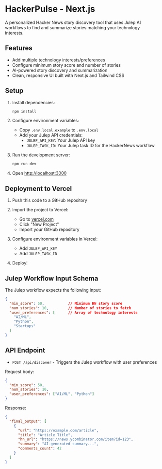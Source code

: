 # HackerPulse - Next.js

A personalized Hacker News story discovery tool that uses Julep AI workflows to find and summarize stories matching your technology interests.

## Features

- Add multiple technology interests/preferences
- Configure minimum story score and number of stories
- AI-powered story discovery and summarization
- Clean, responsive UI built with Next.js and Tailwind CSS

## Setup

1. Install dependencies:
   ```bash
   npm install
   ```

2. Configure environment variables:
   - Copy `.env.local.example` to `.env.local`
   - Add your Julep API credentials:
     - `JULEP_API_KEY`: Your Julep API key
     - `JULEP_TASK_ID`: Your Julep task ID for the HackerNews workflow

3. Run the development server:
   ```bash
   npm run dev
   ```

4. Open [http://localhost:3000](http://localhost:3000)

## Deployment to Vercel

1. Push this code to a GitHub repository

2. Import the project to Vercel:
   - Go to [vercel.com](https://vercel.com)
   - Click "New Project"
   - Import your GitHub repository

3. Configure environment variables in Vercel:
   - Add `JULEP_API_KEY`
   - Add `JULEP_TASK_ID`

4. Deploy!

## Julep Workflow Input Schema

The Julep workflow expects the following input:

```json
{
  "min_score": 50,           // Minimum HN story score
  "num_stories": 10,         // Number of stories to fetch
  "user_preferences": [      // Array of technology interests
    "AI/ML",
    "Python",
    "Startups"
  ]
}
```

## API Endpoint

- `POST /api/discover` - Triggers the Julep workflow with user preferences

Request body:
```json
{
  "min_score": 50,
  "num_stories": 10,
  "user_preferences": ["AI/ML", "Python"]
}
```

Response:
```json
{
  "final_output": [
    {
      "url": "https://example.com/article",
      "title": "Article Title",
      "hn_url": "https://news.ycombinator.com/item?id=123",
      "summary": "AI-generated summary...",
      "comments_count": 42
    }
  ]
}
```